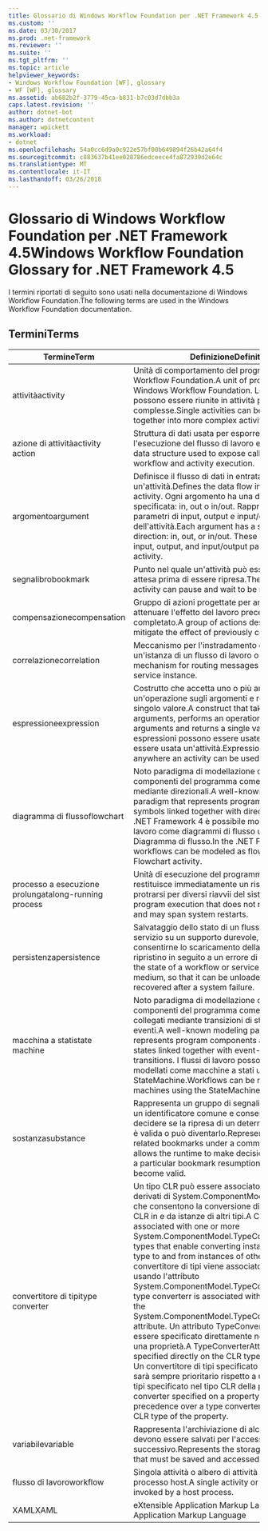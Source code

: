```yaml
---
title: Glossario di Windows Workflow Foundation per .NET Framework 4.5
ms.custom: ''
ms.date: 03/30/2017
ms.prod: .net-framework
ms.reviewer: ''
ms.suite: ''
ms.tgt_pltfrm: ''
ms.topic: article
helpviewer_keywords:
- Windows Workflow Foundation [WF], glossary
- WF [WF], glossary
ms.assetid: ab682b2f-3779-45ca-b831-b7c03d7dbb3a
caps.latest.revision: ''
author: dotnet-bot
ms.author: dotnetcontent
manager: wpickett
ms.workload:
- dotnet
ms.openlocfilehash: 54a0cc6d9a0c922e57bf00b649894f26b42a64f4
ms.sourcegitcommit: c883637b41ee028786edceece4fa872939d2e64c
ms.translationtype: MT
ms.contentlocale: it-IT
ms.lasthandoff: 03/26/2018
---
```

# <a name="windows-workflow-foundation-glossary-for-net-framework-45"></a><span data-ttu-id="5835c-102">Glossario di Windows Workflow Foundation per .NET Framework 4.5</span><span class="sxs-lookup"><span data-stu-id="5835c-102">Windows Workflow Foundation Glossary for .NET Framework 4.5</span></span>
<span data-ttu-id="5835c-103">I termini riportati di seguito sono usati nella documentazione di Windows Workflow Foundation.</span><span class="sxs-lookup"><span data-stu-id="5835c-103">The following terms are used in the Windows Workflow Foundation documentation.</span></span>  
  
## <a name="terms"></a><span data-ttu-id="5835c-104">Termini</span><span class="sxs-lookup"><span data-stu-id="5835c-104">Terms</span></span>  
  
|<span data-ttu-id="5835c-105">Termine</span><span class="sxs-lookup"><span data-stu-id="5835c-105">Term</span></span>|<span data-ttu-id="5835c-106">Definizione</span><span class="sxs-lookup"><span data-stu-id="5835c-106">Definition</span></span>|  
|----------|----------------|  
|<span data-ttu-id="5835c-107">attività</span><span class="sxs-lookup"><span data-stu-id="5835c-107">activity</span></span>|<span data-ttu-id="5835c-108">Unità di comportamento del programma in Windows Workflow Foundation.</span><span class="sxs-lookup"><span data-stu-id="5835c-108">A unit of program behavior in Windows Workflow Foundation.</span></span> <span data-ttu-id="5835c-109">Le singole attività possono essere riunite in attività più complesse.</span><span class="sxs-lookup"><span data-stu-id="5835c-109">Single activities can be composed together into more complex activities.</span></span>|  
|<span data-ttu-id="5835c-110">azione di attività</span><span class="sxs-lookup"><span data-stu-id="5835c-110">activity action</span></span>|<span data-ttu-id="5835c-111">Struttura di dati usata per esporre callback per l'esecuzione del flusso di lavoro e dell'attività.</span><span class="sxs-lookup"><span data-stu-id="5835c-111">A data structure used to expose callbacks for workflow and activity execution.</span></span>|  
|<span data-ttu-id="5835c-112">argomento</span><span class="sxs-lookup"><span data-stu-id="5835c-112">argument</span></span>|<span data-ttu-id="5835c-113">Definisce il flusso di dati in entrata e in uscita da un'attività.</span><span class="sxs-lookup"><span data-stu-id="5835c-113">Defines the data flow into and out of an activity.</span></span> <span data-ttu-id="5835c-114">Ogni argomento ha una direzione specificata: in, out o in/out. Rappresentano i parametri di input, output e input/output dell'attività.</span><span class="sxs-lookup"><span data-stu-id="5835c-114">Each argument has a specified direction: in, out, or in/out. These represent the input, output, and input/output parameters of the activity.</span></span>|  
|<span data-ttu-id="5835c-115">segnalibro</span><span class="sxs-lookup"><span data-stu-id="5835c-115">bookmark</span></span>|<span data-ttu-id="5835c-116">Punto nel quale un'attività può essere messa in attesa prima di essere ripresa.</span><span class="sxs-lookup"><span data-stu-id="5835c-116">The point at which an activity can pause and wait to be resumed.</span></span>|  
|<span data-ttu-id="5835c-117">compensazione</span><span class="sxs-lookup"><span data-stu-id="5835c-117">compensation</span></span>|<span data-ttu-id="5835c-118">Gruppo di azioni progettate per annullare o attenuare l'effetto del lavoro precedentemente completato.</span><span class="sxs-lookup"><span data-stu-id="5835c-118">A group of actions designed to undo or mitigate the effect of previously completed work.</span></span>|  
|<span data-ttu-id="5835c-119">correlazione</span><span class="sxs-lookup"><span data-stu-id="5835c-119">correlation</span></span>|<span data-ttu-id="5835c-120">Meccanismo per l'instradamento dei messaggi a un'istanza di un flusso di lavoro o di un servizio.</span><span class="sxs-lookup"><span data-stu-id="5835c-120">The mechanism for routing messages to a workflow or service instance.</span></span>|  
|<span data-ttu-id="5835c-121">espressione</span><span class="sxs-lookup"><span data-stu-id="5835c-121">expression</span></span>|<span data-ttu-id="5835c-122">Costrutto che accetta uno o più argomenti, esegue un'operazione sugli argomenti e restituisce un singolo valore.</span><span class="sxs-lookup"><span data-stu-id="5835c-122">A construct that takes in one or more arguments, performs an operation on the arguments and returns a single value.</span></span> <span data-ttu-id="5835c-123">Le espressioni possono essere usate ovunque possa essere usata un'attività.</span><span class="sxs-lookup"><span data-stu-id="5835c-123">Expressions can be used anywhere an activity can be used.</span></span>|  
|<span data-ttu-id="5835c-124">diagramma di flusso</span><span class="sxs-lookup"><span data-stu-id="5835c-124">flowchart</span></span>|<span data-ttu-id="5835c-125">Noto paradigma di modellazione che rappresenta i componenti del programma come simboli collegati mediante direzionali.</span><span class="sxs-lookup"><span data-stu-id="5835c-125">A well-known modeling paradigm that represents program components as symbols linked together with directional arrows.</span></span>  <span data-ttu-id="5835c-126">In .NET Framework 4 è possibile modellare i flussi di lavoro come diagrammi di flusso usando l'attività Diagramma di flusso.</span><span class="sxs-lookup"><span data-stu-id="5835c-126">In the .NET Framework 4, workflows can be modeled as flowcharts using the Flowchart activity.</span></span>|  
|<span data-ttu-id="5835c-127">processo a esecuzione prolungata</span><span class="sxs-lookup"><span data-stu-id="5835c-127">long-running process</span></span>|<span data-ttu-id="5835c-128">Unità di esecuzione del programma che non restituisce immediatamente un risultato e può protrarsi per diversi riavvii del sistema.</span><span class="sxs-lookup"><span data-stu-id="5835c-128">A unit of program execution that does not return immediately and may span system restarts.</span></span>|  
|<span data-ttu-id="5835c-129">persistenza</span><span class="sxs-lookup"><span data-stu-id="5835c-129">persistence</span></span>|<span data-ttu-id="5835c-130">Salvataggio dello stato di un flusso di lavoro o servizio su un supporto durevole, in modo da consentirne lo scaricamento della memoria o il ripristino in seguito a un errore di sistema.</span><span class="sxs-lookup"><span data-stu-id="5835c-130">Saving the state of a workflow or service to a durable medium, so that it can be unloaded from memory or recovered after a system failure.</span></span>|  
|<span data-ttu-id="5835c-131">macchina a stati</span><span class="sxs-lookup"><span data-stu-id="5835c-131">state machine</span></span>|<span data-ttu-id="5835c-132">Noto paradigma di modellazione che rappresenta i componenti del programma come singoli stati collegati mediante transizioni di stato basate su eventi.</span><span class="sxs-lookup"><span data-stu-id="5835c-132">A well-known modeling paradigm that represents program components as individual states linked together with event-driven state transitions.</span></span>  <span data-ttu-id="5835c-133">I flussi di lavoro possono essere modellati come macchine a stati usando l'attività StateMachine.</span><span class="sxs-lookup"><span data-stu-id="5835c-133">Workflows can be modeled as state machines using the StateMachine activity.</span></span>|  
|<span data-ttu-id="5835c-134">sostanza</span><span class="sxs-lookup"><span data-stu-id="5835c-134">substance</span></span>|<span data-ttu-id="5835c-135">Rappresenta un gruppo di segnalibri correlati con un identificatore comune e consente al runtime di decidere se la ripresa di un determinato segnalibro è valida o può diventarlo.</span><span class="sxs-lookup"><span data-stu-id="5835c-135">Represents a group of related bookmarks under a common identifier and allows the runtime to make decisions about whether a particular bookmark resumption is valid or may become valid.</span></span>|  
|<span data-ttu-id="5835c-136">convertitore di tipi</span><span class="sxs-lookup"><span data-stu-id="5835c-136">type converter</span></span>|<span data-ttu-id="5835c-137">Un tipo CLR può essere associato a uno o più tipi derivati di System.ComponentModel.TypeConverter che consentono la conversione di istanze di tipo CLR in e da istanze di altri tipi.</span><span class="sxs-lookup"><span data-stu-id="5835c-137">A CLR type can be associated with one or more System.ComponentModel.TypeConverter derived types that enable converting instances of the CLR type to and from instances of other types.</span></span> <span data-ttu-id="5835c-138">Un convertitore di tipi viene associato a un tipo CLR usando l'attributo System.ComponentModel.TypeConverterAttribute.</span><span class="sxs-lookup"><span data-stu-id="5835c-138">A type converterr is associated with a CLR type using the System.ComponentModel.TypeConverterAttribute attribute.</span></span>  <span data-ttu-id="5835c-139">Un attributo TypeConverterAttribute può essere specificato direttamente nel tipo CLR o in una proprietà.</span><span class="sxs-lookup"><span data-stu-id="5835c-139">A TypeConverterAttribute can be specified directly on the CLR type or on a property.</span></span> <span data-ttu-id="5835c-140">Un convertitore di tipi specificato in una proprietà sarà sempre prioritario rispetto a un convertitore di tipi specificato nel tipo CLR della proprietà.</span><span class="sxs-lookup"><span data-stu-id="5835c-140">A type converter specified on a property always takes precedence over a type converter specified on the CLR type of the property.</span></span>|  
|<span data-ttu-id="5835c-141">variabile</span><span class="sxs-lookup"><span data-stu-id="5835c-141">variable</span></span>|<span data-ttu-id="5835c-142">Rappresenta l'archiviazione di alcuni dati che devono essere salvati per l'accesso in un momento successivo.</span><span class="sxs-lookup"><span data-stu-id="5835c-142">Represents the storage of some data that must be saved and accessed later.</span></span>|  
|<span data-ttu-id="5835c-143">flusso di lavoro</span><span class="sxs-lookup"><span data-stu-id="5835c-143">workflow</span></span>|<span data-ttu-id="5835c-144">Singola attività o albero di attività richiamate da un processo host.</span><span class="sxs-lookup"><span data-stu-id="5835c-144">A single activity or tree of activities invoked by a host process.</span></span>|  
|<span data-ttu-id="5835c-145">XAML</span><span class="sxs-lookup"><span data-stu-id="5835c-145">XAML</span></span>|<span data-ttu-id="5835c-146">eXtensible Application Markup Language</span><span class="sxs-lookup"><span data-stu-id="5835c-146">eXtensible Application Markup Language</span></span>|
